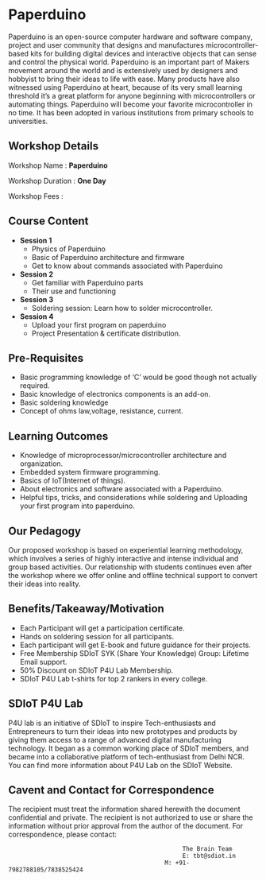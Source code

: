 # Paperduino
Paperduino is an open-source computer hardware and software company, project and user community that designs and manufactures microcontroller-based kits for building digital devices and interactive objects that can sense and control the physical world. Paperduino is an important part of Makers movement around the world and is extensively used by designers and hobbyist to bring their ideas to life with ease. Many products have also witnessed using Paperduino at heart, because of its very small learning threshold it’s a great platform for anyone beginning with microcontrollers or automating things. Paperduino will become your favorite microcontroller in no time. It has been adopted in various institutions from primary schools to universities.
## Workshop Details
Workshop Name : **Paperduino**

Workshop Duration : **One Day**

Workshop Fees : 

## Course Content
+ **Session 1**
  + Physics of Paperduino
  + Basic of Paperduino architecture and firmware
  + Get to know about commands associated with Paperduino
+ **Session 2**
  + Get familiar with Paperduino parts
  + Their use and functioning
+ **Session 3**
  + Soldering session: Learn how to solder microcontroller.
+ **Session 4**
  + Upload your first program on paperduino
  + Project Presentation & certificate distribution.
## Pre-Requisites
+ Basic programming knowledge of ‘C’ would be good though not actually required.
+ Basic knowledge of electronics components is an add-on. 
+ Basic soldering knowledge
+ Concept of ohms law,voltage, resistance, current.
## Learning Outcomes
+ Knowledge of microprocessor/microcontroller architecture and organization.
+ Embedded system firmware programming.
+ Basics of IoT(Internet of things).
+ About electronics and software associated with a Paperduino.
+ Helpful tips, tricks, and considerations while soldering and Uploading your first program into paperduino.
## Our Pedagogy
Our proposed workshop is based on experiential learning methodology, which involves a series of highly interactive and intense individual and group based activities. Our relationship with students continues even after the workshop where we offer online and offline technical support to convert their ideas into reality.
## Benefits/Takeaway/Motivation
+ Each Participant will get a participation certificate.
+ Hands on soldering session for all participants.
+ Each participant will get E-book and future guidance for their projects.
+ Free Membership SDIoT SYK (Share Your Knowledge) Group: Lifetime Email support.
+ 50% Discount on SDIoT P4U Lab Membership.
+ SDIoT P4U Lab t-shirts for top 2 rankers in every college.
## SDIoT P4U Lab
P4U lab is an initiative of SDIoT to inspire Tech-enthusiasts and Entrepreneurs to turn their ideas into new prototypes and products by giving them access to a range of advanced digital manufacturing technology. It began as a common working place of SDIoT members, and became into a collaborative platform of tech-enthusiast from Delhi NCR. You can find more information about P4U Lab on the SDIoT Website.
## Cavent and Contact for Correspondence
The recipient must treat the information shared herewith the document confidential and private. The recipient is not authorized to use or share the information without prior approval from the author of the document. For correspondence, please contact:

                                                     The Brain Team
                                                     E: tbt@sdiot.in
                                                M: +91-7982788105/7838525424
